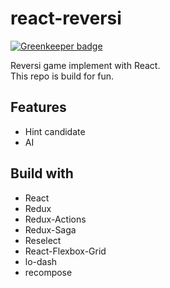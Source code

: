 react-reversi
=============

[![Greenkeeper badge](https://badges.greenkeeper.io/DanSnow/react-reversi.svg)](https://greenkeeper.io/)

Reversi game implement with React.  
This repo is build for fun.

## Features ##
- Hint candidate
- AI

## Build with ##
- React
- Redux
- Redux-Actions
- Redux-Saga
- Reselect
- React-Flexbox-Grid
- lo-dash
- recompose
